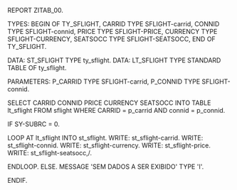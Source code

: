 REPORT ZITAB_00.

TYPES: BEGIN OF TY_SFLIGHT,
        CARRID    TYPE SFLIGHT-carrid,
        CONNID    TYPE SFLIGHT-connid,
        PRICE     TYPE SFLIGHT-PRICE,
        CURRENCY  TYPE SFLIGHT-CURRENCY,
        SEATSOCC  TYPE SFLIGHT-SEATSOCC,
  END OF TY_SFLIGHT.

  DATA: ST_SFLIGHT TYPE ty_sflight.
  DATA: LT_SFLIGHT TYPE STANDARD TABLE OF ty_sflight.

  PARAMETERS: P_CARRID TYPE SFLIGHT-carrid,
              P_CONNID TYPE SFLIGHT-connid.

  SELECT CARRID CONNID PRICE CURRENCY SEATSOCC INTO TABLE lt_sflight  FROM sflight WHERE
    CARRID =  p_carrid AND
    connid =  p_connid.

 IF SY-SUBRC = 0.

   LOOP AT lt_sflight INTO st_sflight.
     WRITE: st_sflight-carrid.
     WRITE: st_sflight-connid.
     WRITE: st_sflight-currency.
     WRITE: st_sflight-price.
     WRITE: st_sflight-seatsocc,/.

  ENDLOOP.
 ELSE.
   MESSAGE 'SEM DADOS A SER EXIBIDO' TYPE 'I'.

 ENDIF.
